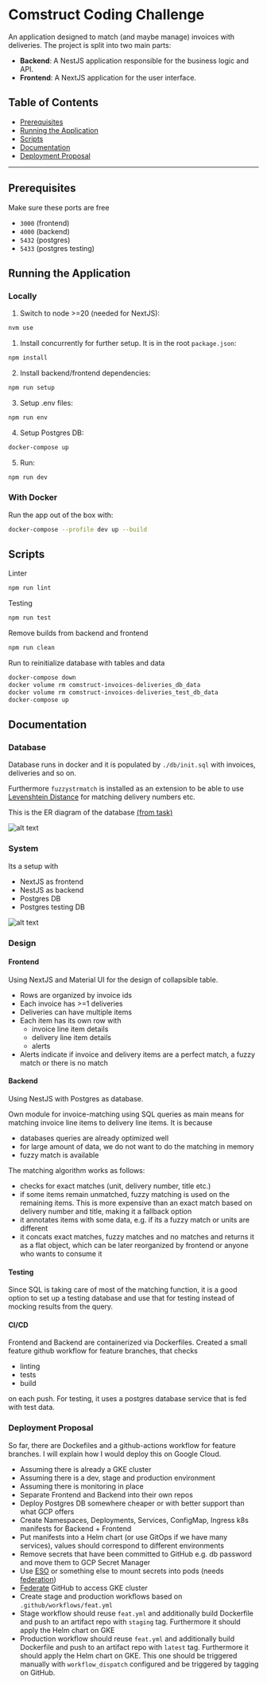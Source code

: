# Comstruct Coding Challenge

An application designed to match (and maybe manage) invoices with deliveries. The project is split into two main parts:

- **Backend**: A NestJS application responsible for the business logic and API.
- **Frontend**: A NextJS application for the user interface.

## Table of Contents

- [Prerequisites](#prerequisites)
- [Running the Application](#running-the-application)
- [Scripts](#scripts)
- [Documentation](#documentation)
- [Deployment Proposal](#deployment-proposal)

---

## Prerequisites

Make sure these ports are free

- `3000` (frontend)
- `4000` (backend)
- `5432` (postgres)
- `5433` (postgres testing)

## Running the Application

### Locally

1. Switch to node >=20 (needed for NextJS):

```bash
nvm use
```

1. Install concurrently for further setup. It is in the root `package.json`:

```bash
npm install
```

2. Install backend/frontend dependencies:

```bash
npm run setup
```

3. Setup .env files:

```bash
npm run env
```

4. Setup Postgres DB:

```bash
docker-compose up
```

5. Run:

```bash
npm run dev
```

### With Docker

Run the app out of the box with:

```bash
docker-compose --profile dev up --build
```

## Scripts

Linter

```bash
npm run lint
```

Testing

```bash
npm run test
```

Remove builds from backend and frontend

```bash
npm run clean
```

Run to reinitialize database with tables and data

```bash
docker-compose down
docker volume rm comstruct-invoices-deliveries_db_data
docker volume rm comstruct-invoices-deliveries_test_db_data
docker-compose up
```

## Documentation

### Database

Database runs in docker and it is populated by `./db/init.sql` with invoices, deliveries and so on.

Furthermore `fuzzystrmatch` is installed as an extension to be able to use [Levenshtein Distance](https://www.postgresql.org/docs/current/fuzzystrmatch.html#FUZZYSTRMATCH-LEVENSHTEIN) for matching delivery numbers etc.

This is the ER diagram of the database [(from task)](https://comstruct.notion.site/Coding-Challenge-Overview-6c0e3337aa0a41a1855e6de69ad0655b)

![alt text](./diagrams/er-diagram.png)

### System

Its a setup with

- NextJS as frontend
- NestJS as backend
- Postgres DB
- Postgres testing DB

![alt text](./diagrams/system.png)

### Design

#### Frontend

Using NextJS and Material UI for the design of collapsible table.

- Rows are organized by invoice ids
- Each invoice has >=1 deliveries
- Deliveries can have multiple items
- Each item has its own row with
  - invoice line item details
  - delivery line item details
  - alerts
- Alerts indicate if invoice and delivery items are a perfect match, a fuzzy match or there is no match

#### Backend

Using NestJS with Postgres as database.

Own module for invoice-matching using SQL queries as main means for matching invoice line items to delivery line items. It is because

- databases queries are already optimized well
- for large amount of data, we do not want to do the matching in memory
- fuzzy match is available

The matching algorithm works as follows:

- checks for exact matches (unit, delivery number, title etc.)
- if some items remain unmatched, fuzzy matching is used on the remaining items. This is more expensive than an exact match based on delivery number and title, making it a fallback option
- it annotates items with some data, e.g. if its a fuzzy match or units are different
- it concats exact matches, fuzzy matches and no matches and returns it as a flat object, which can be later reorganized by frontend or anyone who wants to consume it

#### Testing

Since SQL is taking care of most of the matching function, it is a good option to set up a testing database and use that for testing instead of mocking results from the query.

#### CI/CD

Frontend and Backend are containerized via Dockerfiles. Created a small feature github workflow for feature branches, that checks

- linting
- tests
- build

on each push. For testing, it uses a postgres database service that is fed with test data.

### Deployment Proposal

So far, there are Dockefiles and a github-actions workflow for feature branches. I will explain how I would deploy this on Google Cloud.

- Assuming there is already a GKE cluster
- Assuming there is a dev, stage and production environment
- Assuming there is monitoring in place
- Separate Frontend and Backend into their own repos
- Deploy Postgres DB somewhere cheaper or with better support than what GCP offers
- Create Namespaces, Deployments, Services, ConfigMap, Ingress k8s manifests for Backend + Frontend
- Put manifests into a Helm chart (or use GitOps if we have many services), values should correspond to different environments
- Remove secrets that have been committed to GitHub e.g. db password and move them to GCP Secret Manager
- Use [ESO](https://external-secrets.io/latest/) or something else to mount secrets into pods (needs [federation](https://cloud.google.com/kubernetes-engine/docs/concepts/workload-identity))
- [Federate](https://cloud.google.com/kubernetes-engine/docs/concepts/workload-identity) GitHub to access GKE cluster
- Create stage and production workflows based on `.github/workflows/feat.yml`
- Stage workflow should reuse `feat.yml` and additionally build Dockerfile and push to an artifact repo with `staging` tag. Furthermore it should apply the Helm chart on GKE
- Production workflow should reuse `feat.yml` and additionally build Dockerfile and push to an artifact repo with `latest` tag. Furthermore it should apply the Helm chart on GKE. This one should be triggered manually with `workflow_dispatch` configured and be triggered by tagging on GitHub.
